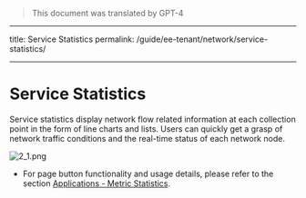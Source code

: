 > This document was translated by GPT-4

---

title: Service Statistics
permalink: /guide/ee-tenant/network/service-statistics/

---

# Service Statistics

Service statistics display network flow related information at each collection point in the form of line charts and lists. Users can quickly get a grasp of network traffic conditions and the real-time status of each network node.

![2_1.png](https://yunshan-guangzhou.oss-cn-beijing.aliyuncs.com/pub/pic/20230921650c09d0c6aea.png)

- For page button functionality and usage details, please refer to the section [Applications - Metric Statistics](../application/service-list/).
